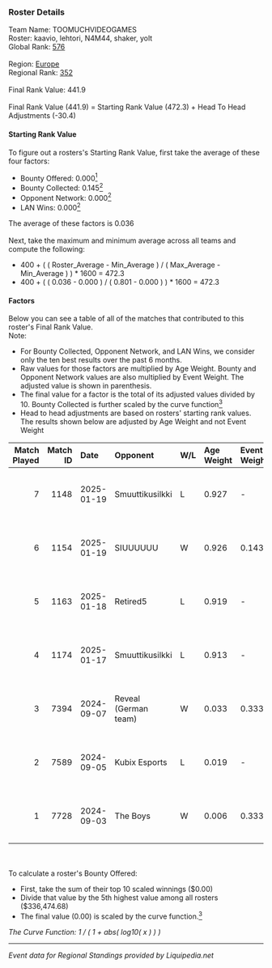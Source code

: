 ### Roster Details<br />
Team Name: TOOMUCHVIDEOGAMES<br />
Roster: kaavio, lehtori, N4M44, shaker, yolt<br />
Global Rank: [576](../standings_global.md)<br />
<br />
Region: [Europe]( ../standings_europe.md)<br />
Regional Rank: [352]( ../standings_europe.md)<br />
<br />
Final Rank Value:  441.9<br />
<br />
Final Rank Value (441.9) = Starting Rank Value (472.3) + Head To Head Adjustments (-30.4)<br />

#### Starting Rank Value<br />
To figure out a rosters's Starting Rank Value, first take the average of these four factors:<br />
- Bounty Offered: 0.000[<sup>1</sup>](#table2)
- Bounty Collected: 0.145[<sup>2</sup>](#table1)
- Opponent Network: 0.000[<sup>2</sup>](#table1)
- LAN Wins: 0.000[<sup>2</sup>](#table1)

The average of these factors is 0.036<br />
<br />
Next, take the maximum and minimum average across all teams and compute the following:<br />
- 400 + ( ( Roster_Average - Min_Average ) / ( Max_Average - Min_Average ) ) * 1600 = 472.3
- 400 + ( ( 0.036 - 0.000 ) / ( 0.801 - 0.000 ) ) * 1600 = 472.3


#### Factors<br />
Below you can see a table of all of the matches that contributed to this roster's Final Rank Value.<br />
Note:<br />

- For Bounty Collected, Opponent Network, and LAN Wins, we consider only the ten best results over the past 6 months.
- Raw values for those factors are multiplied by Age Weight. Bounty and Opponent Network values are also multiplied by Event Weight. The adjusted value is shown in parenthesis.
- The final value for a factor is the total of its adjusted values divided by 10. Bounty Collected is further scaled by the curve function[<sup>3</sup>](#curveFunction)
- Head to head adjustments are based on rosters' starting rank values. The results shown below are adjusted by Age Weight and not Event Weight
<span id="table1"></span><br />


| Match Played | Match ID | Date       | Opponent             | W/L | Age Weight | Event Weight | Bounty Collected | Opponent Network | LAN Wins  | H2H Adj. | Roster                               |
| -: | -: | :- | :- | :- | :- | :- | :- | :- | :- | -: | :- |
|            7 |     1148 | 2025-01-19 | Smuuttikusilkki      | L   | 0.927      | -            | -                | -                | -         |   -12.76 | kaavio, lehtori, N4M44, shaker, yolt |
|            6 |     1154 | 2025-01-19 | SIUUUUUU             | W   | 0.926      | 0.143        | 0.000 (0.000)    | 0.000 (0.000)    | 0 (0.000) |    11.85 | kaavio, lehtori, N4M44, shaker, yolt |
|            5 |     1163 | 2025-01-18 | Retired5             | L   | 0.919      | -            | -                | -                | -         |   -16.25 | kaavio, lehtori, N4M44, shaker, yolt |
|            4 |     1174 | 2025-01-17 | Smuuttikusilkki      | L   | 0.913      | -            | -                | -                | -         |   -14.04 | kaavio, lehtori, N4M44, shaker, yolt |
|            3 |     7394 | 2024-09-07 | Reveal (German team) | W   | 0.033      | 0.333        | 0.001 (0.000)    | 0.192 (0.002)    | 0 (0.000) |     0.74 | kaavio, lehtori, ottob, shaker, yolt |
|            2 |     7589 | 2024-09-05 | Kubix Esports        | L   | 0.019      | -            | -                | -                | -         |    -0.04 | kaavio, lehtori, ottob, shaker, yolt |
|            1 |     7728 | 2024-09-03 | The Boys             | W   | 0.006      | 0.333        | 0.000 (0.000)    | 0.002 (0.000)    | 0 (0.000) |     0.08 | kaavio, lehtori, ottob, shaker, yolt |

<br />
<span id="table2"></span><br />
To calculate a roster's Bounty Offered:<br />

- First, take the sum of their top 10 scaled winnings ($0.00)
- Divide that value by the 5th highest value among all rosters ($336,474.68)
- The final value (0.00) is scaled by the curve function.[<sup>3</sup>](#curveFunction)

<span id="curveFunction"></span>_The Curve Function: 1 / ( 1 + abs( log10( x ) ) )_<br />

---
_Event data for Regional Standings provided by Liquipedia.net_<br />
